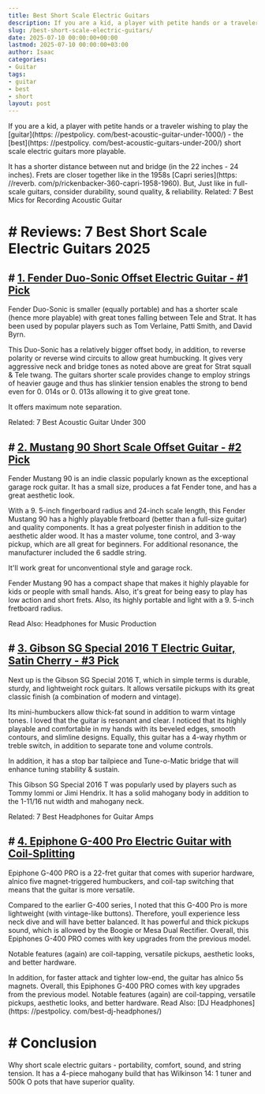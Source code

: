 ```yaml
---
title: Best Short Scale Electric Guitars
description: If you are a kid, a player with petite hands or a traveler wishing to play the guitar - the best short scale electric guitars more playable. It has a shorter...
slug: /best-short-scale-electric-guitars/
date: 2025-07-10 00:00:00+00:00
lastmod: 2025-07-10 00:00:00+03:00
author: Isaac
categories:
- Guitar
tags:
- guitar
- best
- short
layout: post
---
```


If you are a kid, a player with petite hands or a traveler wishing to play the [guitar](https: //pestpolicy. com/best-acoustic-guitar-under-1000/) - the [best](https: //pestpolicy. com/best-acoustic-guitars-under-200/) short scale electric guitars more playable.

It has a shorter distance between nut and bridge (in the 22 inches - 24 inches). Frets are closer together like in the 1958s [Capri series](https: //reverb. com/p/rickenbacker-360-capri-1958-1960). But, Just like in full-scale guitars, consider durability, sound quality, & reliability. Related: 7 Best Mics for Recording Acoustic Guitar

# # Reviews: 7 Best Short Scale Electric Guitars 2025

## # [1. Fender Duo-Sonic Offset Electric Guitar - #1 Pick](https://www.amazon.com/dp/B01KWPTLQG/?tag=p-policy-20)

Fender Duo-Sonic is smaller (equally portable) and has a shorter scale (hence more playable) with great tones falling between Tele and Strat. It has been used by popular players such as Tom Verlaine, Patti Smith, and David Byrn.

This Duo-Sonic has a relatively bigger offset body, in addition, to reverse polarity or reverse wind circuits to allow great humbucking. It gives very aggressive neck and bridge tones as noted above are great for Strat squall & Tele twang. The guitars shorter scale provides change to employ strings of heavier gauge and thus has slinkier tension enables the strong to bend even for 0. 014s or 0. 013s allowing it to give great tone.

It offers maximum note separation.

Related: 7 Best Acoustic Guitar Under 300

## # [2. Mustang 90 Short Scale Offset Guitar - #2 Pick](https://www.amazon.com/dp/B01KWPTJAO/?tag=p-policy-20)

Fender Mustang 90 is an indie classic popularly known as the exceptional garage rock guitar. It has a small size, produces a fat Fender tone, and has a great aesthetic look.

With a 9. 5-inch fingerboard radius and 24-inch scale length, this Fender Mustang 90 has a highly playable fretboard (better than a full-size guitar) and quality components. It has a great polyester finish in addition to the aesthetic alder wood. It has a master volume, tone control, and 3-way pickup, which are all great for beginners. For additional resonance, the manufacturer included the 6 saddle string.

It'll work great for unconventional style and garage rock.

Fender Mustang 90 has a compact shape that makes it highly playable for kids or people with small hands. Also, it's great for being easy to play has low action and short frets. Also, its highly portable and light with a 9. 5-inch fretboard radius.

Read Also: Headphones for Music Production

## # [3. Gibson SG Special 2016 T Electric Guitar, Satin Cherry - #3 Pick](https://www.amazon.com/dp/B00843AA2S/?tag=p-policy-20)

Next up is the Gibson SG Special 2016 T, which in simple terms is durable, sturdy, and lightweight rock guitars. It allows versatile pickups with its great classic finish (a combination of modern and vintage).

Its mini-humbuckers allow thick-fat sound in addition to warm vintage tones. I loved that the guitar is resonant and clear. I noticed that its highly playable and comfortable in my hands with its beveled edges, smooth contours, and slimline designs. Equally, this guitar has a 4-way rhythm or treble switch, in addition to separate tone and volume controls.

In addition, it has a stop bar tailpiece and Tune-o-Matic bridge that will enhance tuning stability & sustain.

This Gibson SG Special 2016 T was popularly used by players such as Tommy Iommi or Jimi Hendrix. It has a solid mahogany body in addition to the 1-11/16 nut width and mahogany neck.

Related: 7 Best Headphones for Guitar Amps

## # [4. Epiphone G-400 Pro Electric Guitar with Coil-Splitting](https://www.amazon.com/dp/B007AGR5JQ/?tag=p-policy-20)

Epiphone G-400 PRO is a 22-fret guitar that comes with superior hardware, alnico five magnet-triggered humbuckers, and coil-tap switching that means that the guitar is more versatile.

Compared to the earlier G-400 series, I noted that this G-400 Pro is more lightweight (with vintage-like buttons). Therefore, youll experience less neck dive and will have better balanced. It has powerful and thick pickups sound, which is allowed by the Boogie or Mesa Dual Rectifier. Overall, this Epiphones G-400 PRO comes with key upgrades from the previous model.

Notable features (again) are coil-tapping, versatile pickups, aesthetic looks, and better hardware.

In addition, for faster attack and tighter low-end, the guitar has alnico 5s magnets. Overall, this Epiphones G-400 PRO comes with key upgrades from the previous model. Notable features (again) are coil-tapping, versatile pickups, aesthetic looks, and better hardware. Read Also: [DJ Headphones](https: //pestpolicy. com/best-dj-headphones/)

# # Conclusion

Why short scale electric guitars - portability, comfort, sound, and string tension. It has a 4-piece mahogany build that has Wilkinson 14: 1 tuner and 500k O pots that have superior quality.
